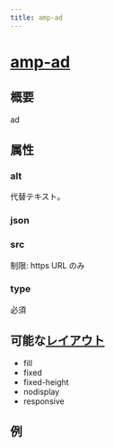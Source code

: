 ```yaml
---
title: amp-ad
---
```


# [amp-ad](https://www.ampproject.org/docs/reference/amp-ad.html)

## 概要

ad

## 属性

### alt

代替テキスト。

### json

### src

制限: https URL のみ

### type

必須

## 可能な[レイアウト](../layouts.html)

- fill
- fixed
- fixed-height
- nodisplay
- responsive

## 例

